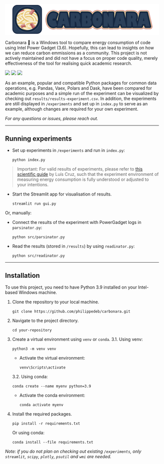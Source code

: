 

<img src='data/img/carbonara header.png' width='600px'>

Carbonara 🍝 is a Windows tool to compare energy consumption of code using Intel Power Gadget (3.6). Hopefully, this can lead to insights on how we can reduce carbon emmissions as a community. This project is not actively maintained and did not have a focus on proper code quality, merely effectiveness of the tool for realising quick academic research.

<img src='https://img.shields.io/badge/version-v1.0.0-yellow'>
<img src='https://img.shields.io/badge/release%20date-march%202023-red'>
<img src='https://img.shields.io/badge/platform-Intel--based%20Windows-blue'>

As an example, popular and compatible Python packages for common data operations, e.g. Pandas, Vaex, Polars and Dask, have been compared for academic purposes and a simple run of the experiment can be visualized by checking out `results/results-experiment.csv`. In addition, the experiments are still displayed in `/experiments` and set up in `index.py` to serve as an example, although changes are required for your own experiment.

*For any questions or issues, please reach out.*

---------------------------

## Running experiments

* Set up experiments in `/experiments` and run in `index.py`:
    ```
    python index.py
    ```

> Important: For valid results of experiments, please refer to [this scientific guide](https://luiscruz.github.io/2021/10/10/scientific-guide.html) by Luís Cruz, such that the experiment environment of measuring energy consumption is fully understood or adjusted to your intentions.

* Start the Streamlit app for visualisation of results.
    ```
    streamlit run gui.py
    ```

Or, manually:

* Connect the results of the experiment with PowerGadget logs in `parsinator.py`:
    ```
    python src/parsinator.py
    ```

* Read the results (stored in `/results`) by using `readinator.py`:
    ```
    python src/readinator.py
    ```

---------------

## Installation



To use this project, you need to have Python 3.9 installed on your Intel-based Windows machine.

1. Clone the repository to your local machine.
    ```
    git clone https://github.com/philippedeb/carbonara.git
    ```


2. Navigate to the project directory.
    ```
    cd your-repository
    ```

3. Create a virtual environment using `venv` or `conda`.
3.1. Using venv:

    ```
    python3 -m venv venv
    ```

     - Activate the virtual environment:
        ```
        venv\Scripts\activate
        ```

    3.2. Using conda:
    ```
    conda create --name myenv python=3.9
    ```

    - Activate the conda environment:
        ```
        conda activate myenv
        ```

4. Install the required packages.

    ```
    pip install -r requirements.txt
    ```

    Or using conda:

    ```
    conda install --file requirements.txt
    ```

*Note: if you do not plan on checking out existing `/experiments`, only `streamlit`, `scipy`, `plotly`, `psutil` and `wmi` are needed.*
